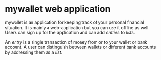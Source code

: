 mywallet web application
=========================

mywallet is an application for keeping track of your personal financial
situation. It is mainly a web-application but you can use it offline as well.
Users can sign up for the application and can add *entries* to *lists*.

An *entry* is a single transaction of money from or to your wallet or bank
account. A user can distinguish between wallets or different bank accounts
by addressing them as a *list*.
